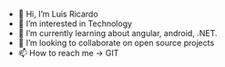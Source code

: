 - 👋 Hi, I’m Luis Ricardo
- 👀 I’m interested in Technology 
- 🌱 I’m currently learning about angular, android, .NET.
- 💞️ I’m looking to collaborate on open source projects
- 📫 How to reach me -> GIT

<!---
luiscastrodev/luiscastrodev is a ✨ special ✨ repository because its `README.md` (this file) appears on your GitHub profile.
You can click the Preview link to take a look at your changes.
--->
